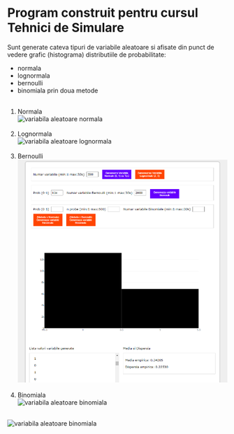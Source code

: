 # Program construit pentru cursul Tehnici de Simulare
Sunt generate cateva tipuri de variabile aleatoare si afisate din punct 
de vedere grafic (histograma) distributiile de probabilitate:<br/>
- normala
- lognormala
- bernoulli
- binomiala prin doua metode
<br/><br/>
1. Normala<br/>
![variabila aleatoare normala](https://github.com/StroeAndrei/JAVASCRIPT/tree/main/Projects/DistributiiDeProbabilitate/screenshots/norm.png)<br/><br/>
2. Lognormala<br/>
![variabila aleatoare lognormala](https://github.com/StroeAndrei/JAVASCRIPT/tree/main/Projects/DistributiiDeProbabilitate/screenshots/lognorm.png)<br/><br/>
3. Bernoulli<br/>
![variabila aleatoare bernoulli](https://github.com/StroeAndrei/JAVASCRIPT/blob/main/Projects/DistributiiDeProbabilitate/screenshots/bern.png)<br/><br/>
4. Binomiala<br/>
![variabila aleatoare binomiala](https://github.com/StroeAndrei/JAVASCRIPT/tree/main/Projects/DistributiiDeProbabilitate/screenshots/binom.png)<br/><br/>

![variabila aleatoare binomiala](https://github.com/StroeAndrei/JAVASCRIPT/tree/main/Projects/DistributiiDeProbabilitate/screenshots/binom.png)